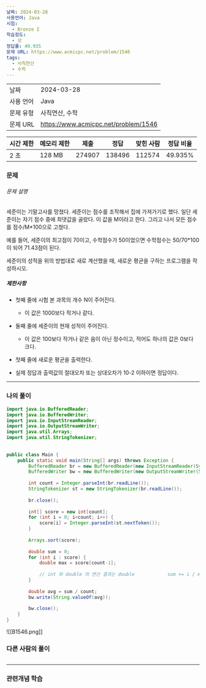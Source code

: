```yaml
---
날짜: 2024-03-28
사용언어: Java
시험:
  - Bronze I
학습정도:
  - 상
정답률: 49.935
문제 URL: https://www.acmicpc.net/problem/1546
tags:
  - 사칙연산
  - 수학
---
```

|        |                                      |
| ------ | ------------------------------------ |
| 날짜     | 2024-03-28                           |
| 사용 언어  | Java                                 |
| 문제 유형  | 사칙연산, 수학                             |
| 문제 URL | https://www.acmicpc.net/problem/1546 |

| 시간 제한 | 메모리 제한 | 제출     | 정답     | 맞힌 사람  | 정답 비율   |
| ----- | ------ | ------ | ------ | ------ | ------- |
| 2 초   | 128 MB | 274907 | 138496 | 112574 | 49.935% |

### 문제

###### 문제 설명
세준이는 기말고사를 망쳤다. 세준이는 점수를 조작해서 집에 가져가기로 했다. 일단 세준이는 자기 점수 중에 최댓값을 골랐다. 이 값을 M이라고 한다. 그리고 나서 모든 점수를 점수/M\*100으로 고쳤다.

예를 들어, 세준이의 최고점이 70이고, 수학점수가 50이었으면 수학점수는 50/70\*100이 되어 71.43점이 된다.

세준이의 성적을 위의 방법대로 새로 계산했을 때, 새로운 평균을 구하는 프로그램을 작성하시오.

##### 제한사항
- 첫째 줄에 시험 본 과목의 개수 N이 주어진다. 
	- 이 값은 1000보다 작거나 같다. 
- 둘째 줄에 세준이의 현재 성적이 주어진다. 
	- 이 값은 100보다 작거나 같은 음이 아닌 정수이고, 적어도 하나의 값은 0보다 크다.

- 첫째 줄에 새로운 평균을 출력한다. 
- 실제 정답과 출력값의 절대오차 또는 상대오차가 10-2 이하이면 정답이다.

---

### 나의 풀이

```java
import java.io.BufferedReader;  
import java.io.BufferedWriter;  
import java.io.InputStreamReader;  
import java.io.OutputStreamWriter;  
import java.util.Arrays;  
import java.util.StringTokenizer;  
  
  
public class Main {  
    public static void main(String[] args) throws Exception {  
        BufferedReader br = new BufferedReader(new InputStreamReader(System.in));  
        BufferedWriter bw = new BufferedWriter(new OutputStreamWriter(System.out));  
  
        int count = Integer.parseInt(br.readLine());  
        StringTokenizer st = new StringTokenizer(br.readLine());  
  
        br.close();  
  
        int[] score = new int[count];  
        for (int i = 0; i<count; i++) {  
            score[i] = Integer.parseInt(st.nextToken());  
        }  
  
        Arrays.sort(score);  
  
        double sum = 0;  
        for (int i : score) {  
            double max = score[count-1];  
  
            // int 와 double 의 연산 결과는 double            sum += i / max * 100;  
        }  
  
        double avg = sum / count;  
        bw.write(String.valueOf(avg));  
  
        bw.close();  
    }  
}
```

![[B1546.png]]
### 다른 사람의 풀이

```java

```

---
### 관련개념 학습

